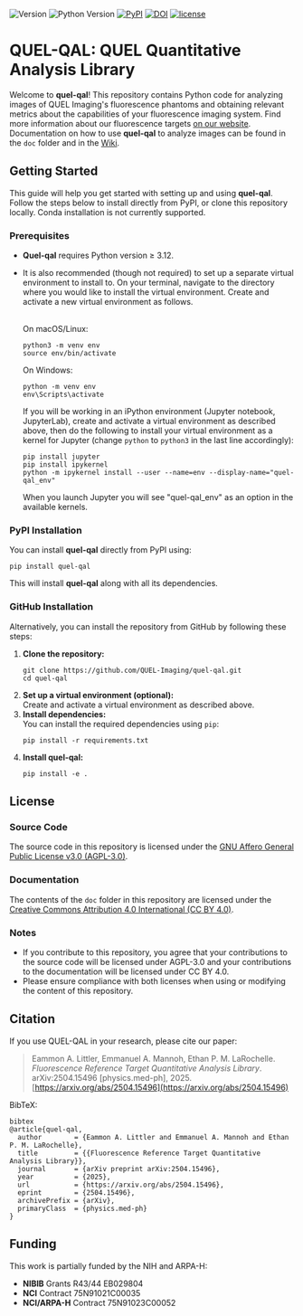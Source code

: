 ![Version](https://img.shields.io/badge/version-0.2.6-blue)
![Python Version](https://img.shields.io/badge/python-3.12-green)
[![PyPI](https://img.shields.io/pypi/v/quel-qal?color=green)](https://pypi.org/project/quel-qal/)
[![DOI](https://img.shields.io/badge/DOI-10.48550/arXiv.2504.15496-blue.svg)](https://doi.org/10.48550/arXiv.2504.15496)
[![license](https://img.shields.io/badge/license-AGPL%20V3-blue)](https://github.com/QUEL-Imaging/quel-qal/blob/main/LICENSE)
# QUEL-QAL: QUEL Quantitative Analysis Library
Welcome to **quel-qal**! This repository contains Python code for analyzing images of QUEL Imaging's fluorescence phantoms and obtaining relevant metrics about the capabilities of your fluorescence imaging system. Find more information about our fluorescence targets [on our website](https://shop.quelimaging.com/resources/). Documentation on how to use **quel-qal** to analyze images can be found in the `doc` folder and in the [Wiki](https://github.com/QUEL-Imaging/quel-qal/wiki).

## Getting Started
This guide will help you get started with setting up and using **quel-qal**. Follow the steps below to install directly from PyPI, or clone this repository locally. Conda installation is not currently supported.

### Prerequisites
- **Quel-qal** requires Python version ≥ 3.12.
- It is also recommended (though not required) to set up a separate virtual environment to install to. On your terminal, navigate to the directory where you would like to install the virtual environment. Create and activate a new virtual environment as follows.</br></br>

  On macOS/Linux:
  ```
  python3 -m venv env
  source env/bin/activate
  ```
  On Windows:
  ```
  python -m venv env
  env\Scripts\activate
  ```
  If you will be working in an iPython environment (Jupyter notebook, JupyterLab), create and activate a virtual environment as described above, then do the following to install your virtual environment as a kernel for Jupyter (change `python` to `python3` in the last line accordingly):
  ```
  pip install jupyter
  pip install ipykernel
  python -m ipykernel install --user --name=env --display-name="quel-qal_env"
  ```
  When you launch Jupyter you will see "quel-qal_env" as an option in the available kernels.

### PyPI Installation
You can install **quel-qal** directly from PyPI using:
```
pip install quel-qal
```
This will install **quel-qal** along with all its dependencies.

### GitHub Installation
Alternatively, you can install the repository from GitHub by following these steps:
1. **Clone the repository:**
    ```
    git clone https://github.com/QUEL-Imaging/quel-qal.git
    cd quel-qal
    ```
2. **Set up a virtual environment (optional):**</br>
    Create and activate a virtual environment as described above.
3. **Install dependencies:**</br>
    You can install the required dependencies using `pip`:
    ```
    pip install -r requirements.txt
    ```
4. **Install quel-qal:**</br>
    ```
    pip install -e .
    ```

## License

### Source Code
The source code in this repository is licensed under the [GNU Affero General Public License v3.0 (AGPL-3.0)](https://www.gnu.org/licenses/agpl-3.0.html). 

### Documentation
The contents of the `doc` folder in this repository are licensed under the [Creative Commons Attribution 4.0 International (CC BY 4.0)](https://creativecommons.org/licenses/by/4.0/). 

### Notes
- If you contribute to this repository, you agree that your contributions to the source code will be licensed under AGPL-3.0 and your contributions to the documentation will be licensed under CC BY 4.0.
- Please ensure compliance with both licenses when using or modifying the content of this repository.

## Citation

If you use QUEL-QAL in your research, please cite our paper:

> Eammon A. Littler, Emmanuel A. Mannoh, Ethan P. M. LaRochelle. *Fluorescence Reference Target Quantitative Analysis Library*. arXiv:2504.15496 [physics.med-ph], 2025. [https://arxiv.org/abs/2504.15496](https://arxiv.org/abs/2504.15496)

BibTeX:
```
bibtex
@article{quel-qal,
  author        = {Eammon A. Littler and Emmanuel A. Mannoh and Ethan P. M. LaRochelle},
  title         = {{Fluorescence Reference Target Quantitative Analysis Library}},
  journal       = {arXiv preprint arXiv:2504.15496},
  year          = {2025},
  url           = {https://arxiv.org/abs/2504.15496},
  eprint        = {2504.15496},
  archivePrefix = {arXiv},
  primaryClass  = {physics.med-ph}
}
```

## Funding
This work is partially funded by the NIH and ARPA-H:
- **NIBIB** Grants R43/44 EB029804
- **NCI** Contract 75N91021C00035
- **NCI/ARPA-H** Contract 75N91023C00052
